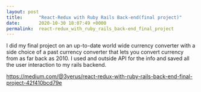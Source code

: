 ```yaml
---
layout: post
title:      "React-Redux with Ruby Rails Back-end(final project)"
date:       2020-10-30 18:07:49 +0000
permalink:  react-redux_with_ruby_rails_back-end_final_project
---
```



I did my final project on an up-to-date world wide currency converter with a side choice of a past currency converter that lets you convert currency from as far back as 2010. I used and outside API for the info and saved all the user interaction to my rails backend.



https://medium.com/@3yerus/react-redux-with-ruby-rails-back-end-final-project-42f410bcd79e
